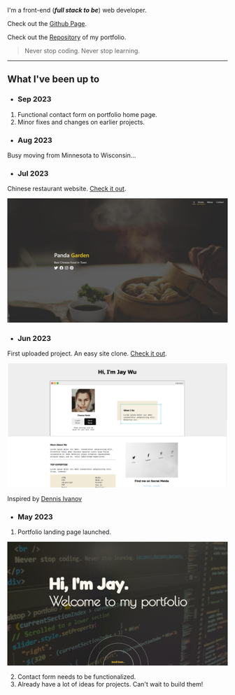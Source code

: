 I'm a front-end (***full stack to be***) web developer. 

Check out the [Github Page](https://jay0223.github.io/).

Check out the [Repository](https://github.com/Jay0223/Jay0223.github.io) of my portfolio.

> Never stop coding. Never stop learning.

---

## What I've been up to

- ### Sep 2023

1. Functional contact form on portfolio home page.
2. Minor fixes and changes on earlier projects.

- ### Aug 2023

Busy moving from Minnesota to Wisconsin...

- ### Jul 2023

Chinese restaurant website. [Check it out](https://jay0223.github.io/restaurant/).

![chinese restaurant](https://github.com/Jay0223/Jay0223.github.io/blob/master/img/restaurants-cover.jpg?raw=true)

- ### Jun 2023

First uploaded project. An easy site clone. [Check it out](https://jay0223.github.io/portfolioclone/).

![site clone](https://github.com/Jay0223/Jay0223.github.io/blob/master/img/clone-portfolio1-cover.jpg?raw=true)

Inspired by [Dennis Ivanov](http://dennisivy-portfolio.s3-website-us-west-2.amazonaws.com/)

- ### May 2023

1. Portfolio landing page launched.

![portfolio landing page](https://github.com/Jay0223/Jay0223.github.io/blob/master/img/landingpage-cover.jpg?raw=true)

2. Contact form needs to be functionalized.
3. Already have a lot of ideas for projects. Can't wait to build them!
